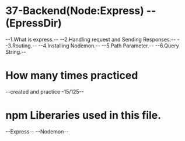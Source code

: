 # 37-Backend(Node:Express) --(EpressDir)

--1.What is express.--
--2.Handling request and Sending Responses.--
--3.Routing.--
--4.Installing Nodemon.--
--5.Path Parameter.--
--6.Query String.--

# How many times practiced

--created and practice -15/125--

# npm Liberaries used in this file.

--Express--
--Nodemon--
